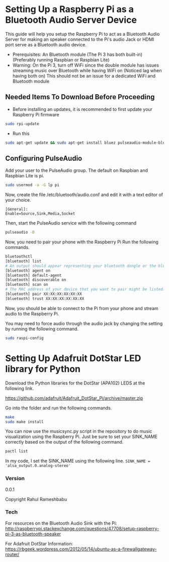 # Setting Up a Raspberry Pi as a Bluetooth Audio Server Device

This guide will help you setup the Raspberry Pi to act as a Bluetooth Audio Server for making an speaker connected to the Pi's audio Jack or HDMI port serve as a Bluetooth audio device.

  - Prerequisites: An Bluetooth module (The Pi 3 has both built-in) (Preferably running Raspbian or Raspbian Lite)
  - Warning: On the Pi 3, turn off WiFi since the double module has issues streaming music over Bluetooth while having WiFi on (Noticed lag when having both on) This should not be an issue for a dedicated WiFi and Bluetooth module

## Needed Items To Download Before Proceeding

  - Before installing an updates, it is recommended to first update your Raspberry Pi firmware
```sh
sudo rpi-update
```
  - Run this
```sh
sudo apt-get update && sudo apt-get install bluez pulseaudio-module-bluetooth python-gobject python-gobject-2 bluez-tools udev
```

## Configuring PulseAudio

Add your user to the PulseAudio group. The default on Raspbian and Raspbian Lite is pi.

```sh
sudo usermod -a -G lp pi
```

Now, create the file /etc/bluetooth/audio.conf and edit it with a text editor of your choice.

```
[General]:
Enable=Source,Sink,Media,Socket
```

Then, start the PulseAudio service with the following command

```sh
pulseaudio -D
```

Now, you need to pair your phone with the Raspberry Pi
Run the following commands.
```sh
bluetoothctl
[bluetooth] list
# An output should appear representing your bluetooth dongle or the bluetooth module on the Pi 3
[bluetooth] agent on
[bluetooth] default-agent
[bluetooth] discoverable on
[bluetooth] scan on
# The MAC address of your device that you want to pair might be listed. If so, note down the MAC address that is associated with the name of the device you want to pair
[bluetooth] pair XX:XX:XX:XX:XX:XX
[bluetooth] trust XX:XX:XX:XX:XX:XX
```

Now, you should be able to connect to the Pi from your phone and stream audio to the Raspberry Pi.

You may need to force audio through the audio jack by changing the setting by running the following command.

```sh
sudo raspi-config
```

# Setting Up Adafruit DotStar LED library for Python
Download the Python libraries for the DotStar (APA102) LEDS at the following link.

https://github.com/adafruit/Adafruit_DotStar_Pi/archive/master.zip

Go into the folder and run the following commands.

```sh
make
sudo make install
```

You can now use the musicsync.py script in the repository to do music visualization using the Raspberry Pi.
Just be sure to set your SINK_NAME correctly based on the output of the following command.

```sh
pactl list
```

In my code, I set the SINK_NAME using the following line.
`SINK_NAME = 'alsa_output.0.analog-stereo'`

### Version
0.0.1

Copyright Rahul Rameshbabu

### Tech

For resources on the Bluetooth Audio Sink with the Pi:
http://raspberrypi.stackexchange.com/questions/47708/setup-raspberry-pi-3-as-bluetooth-speaker

For Adafruit DotStar Information:
https://rbgeek.wordpress.com/2012/05/14/ubuntu-as-a-firewallgateway-router/
